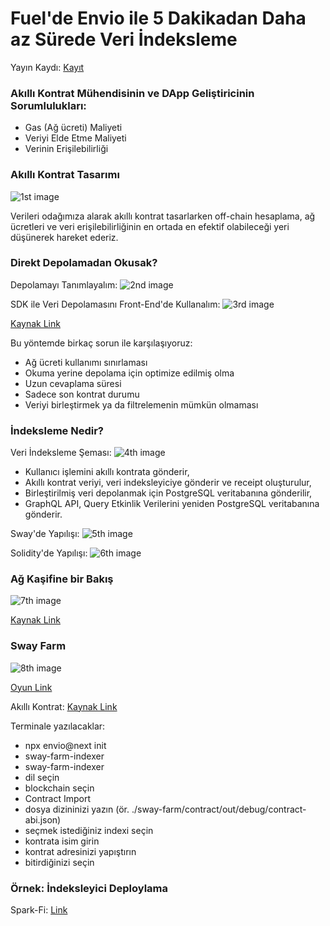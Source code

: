 # Fuel'de Envio ile 5 Dakikadan Daha az Sürede Veri İndeksleme

Yayın Kaydı: [Kayıt](https://youtu.be/BqiCjLKorRs?si=WS2OnhfN976TlA0r)

### Akıllı Kontrat Mühendisinin ve DApp Geliştiricinin Sorumlulukları:

- Gas (Ağ ücreti) Maliyeti
- Veriyi Elde Etme Maliyeti
- Verinin Erişilebilirliği

### Akıllı Kontrat Tasarımı

![1st image](/assets/images/4/1.jpg "1st image")

Verileri odağımıza alarak akıllı kontrat tasarlarken off-chain hesaplama, ağ ücretleri ve veri erişilebilirliğinin en ortada en efektif olabileceği yeri düşünerek hareket ederiz.

### Direkt Depolamadan Okusak?

Depolamayı Tanımlayalım:
![2nd image](/assets/images/4/2.png "2nd image")

SDK ile Veri Depolamasını Front-End'de Kullanalım:
![3rd image](/assets/images/4/3.png "3rd image")

[Kaynak Link](https://docs.fuel.network/guides/counter-dapp/building-a-smart-contract/)

Bu yöntemde birkaç sorun ile karşılaşıyoruz:

- Ağ ücreti kullanımı sınırlaması
- Okuma yerine depolama için optimize edilmiş olma
- Uzun cevaplama süresi
- Sadece son kontrat durumu
- Veriyi birleştirmek ya da filtrelemenin mümkün olmaması

### İndeksleme Nedir?

Veri İndeksleme Şeması:
![4th image](/assets/images/4/4.jpg "4th image")

- Kullanıcı işlemini akıllı kontrata gönderir,
- Akıllı kontrat veriyi, veri indeksleyiciye gönderir ve receipt oluşturulur,
- Birleştirilmiş veri depolanmak için PostgreSQL veritabanına gönderilir,
- GraphQL API, Query Etkinlik Verilerini yeniden PostgreSQL veritabanına gönderir.

Sway'de Yapılışı:
![5th image](/assets/images/4/5.png "5th image")

Solidity'de Yapılışı:
![6th image](/assets/images/4/6.png "6th image")

### Ağ Kaşifine bir Bakış

![7th image](/assets/images/4/7.jpg "7th image")

[Kaynak Link](https://app.fuel.network/tx/0x2164dfd7a16c7bec4a63e9c0b986edae41707f82e080ab5853829e6312523366/simple)

### Sway Farm

![8th image](/assets/images/4/8.jpg "8th image")

[Oyun Link](https://swayfarm.xyz)

Akıllı Kontrat: [Kaynak Link](https://github.com/FuelLabs/sway-farm)

Terminale yazılacaklar:

- npx envio@next init
- sway-farm-indexer
- sway-farm-indexer
- dil seçin
- blockchain seçin
- Contract Import
- dosya dizininizi yazın (ör. ./sway-farm/contract/out/debug/contract-abi.json)
- seçmek istediğiniz indexi seçin
- kontrata isim girin
- kontrat adresinizi yapıştırın
- bitirdiğinizi seçin

### Örnek: İndeksleyici Deploylama

Spark-Fi: [Link](https://sprk.fi/)
